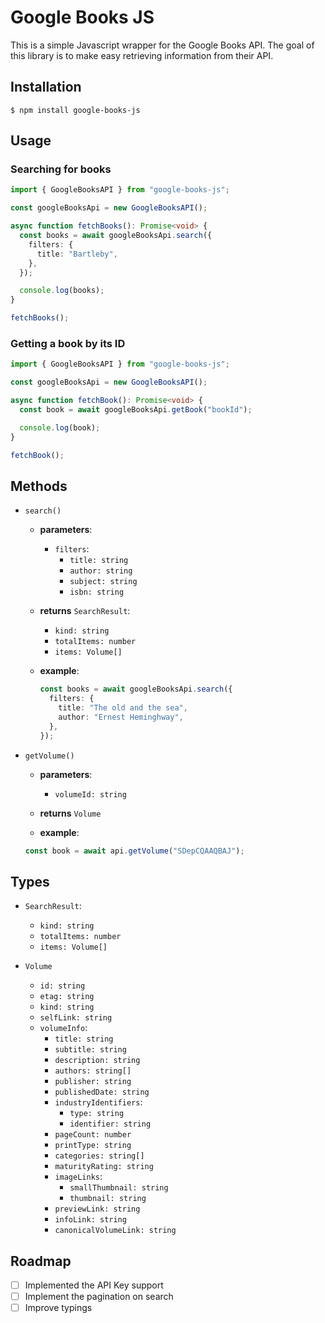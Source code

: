 # Google Books JS

This is a simple Javascript wrapper for the Google Books API.
The goal of this library is to make easy retrieving information from their API.

## Installation

```
$ npm install google-books-js
```

## Usage

### Searching for books

```typescript
import { GoogleBooksAPI } from "google-books-js";

const googleBooksApi = new GoogleBooksAPI();

async function fetchBooks(): Promise<void> {
  const books = await googleBooksApi.search({
    filters: {
      title: "Bartleby",
    },
  });

  console.log(books);
}

fetchBooks();
```

### Getting a book by its ID

```typescript
import { GoogleBooksAPI } from "google-books-js";

const googleBooksApi = new GoogleBooksAPI();

async function fetchBook(): Promise<void> {
  const book = await googleBooksApi.getBook("bookId");

  console.log(book);
}

fetchBook();
```

## Methods

- `search()`

  - **parameters**:

    - `filters`:
      - `title: string`
      - `author: string`
      - `subject: string`
      - `isbn: string`

  - **returns** `SearchResult`:

    - `kind: string`
    - `totalItems: number`
    - `items: Volume[]`

  - **example**:

    ```typescript
    const books = await googleBooksApi.search({
      filters: {
        title: "The old and the sea",
        author: "Ernest Heminghway",
      },
    });
    ```

- `getVolume()`

  - **parameters**:

    - `volumeId: string`

  - **returns** `Volume`

  - **example**:

  ```typescript
  const book = await api.getVolume("SDepCQAAQBAJ");
  ```

## Types

- `SearchResult`:

  - `kind: string`
  - `totalItems: number`
  - `items: Volume[]`

- `Volume`
  - `id: string`
  - `etag: string`
  - `kind: string`
  - `selfLink: string`
  - `volumeInfo`:
    - `title: string`
    - `subtitle: string`
    - `description: string`
    - `authors: string[]`
    - `publisher: string`
    - `publishedDate: string`
    - `industryIdentifiers`:
      - `type: string`
      - `identifier: string`
    - `pageCount: number`
    - `printType: string`
    - `categories: string[]`
    - `maturityRating: string`
    - `imageLinks`:
      - `smallThumbnail: string`
      - `thumbnail: string`
    - `previewLink: string`
    - `infoLink: string`
    - `canonicalVolumeLink: string`

## Roadmap

- [ ] Implemented the API Key support
- [ ] Implement the pagination on search
- [ ] Improve typings
